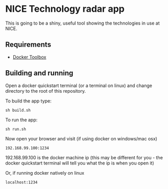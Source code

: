 # NICE Technology radar app

This is going to be a shiny, useful tool showing the technologies in use at NICE.

## Requirements
* [Docker Toolbox](https://www.docker.com/products/docker-toolbox)

## Building and running

Open a docker quickstart terminal (or a terminal on linux) and change directory to the root of this repository.

To build the app type:

```
sh build.sh
```

To run the app:
```
sh run.sh
```

Now open your browser and visit (if using docker on windows/mac osx)

```
192.168.99.100:1234
```

192.168.99.100 is the docker machine ip (this may be different for you - the docker quickstart terminal will tell you what the ip is when you open it)

Or, if running docker natively on linux

```
localhost:1234
```




